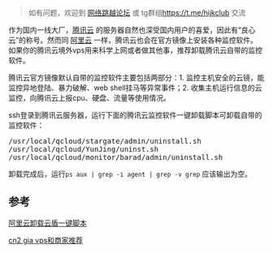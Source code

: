 <div class="single-post-wrap entry-content"><blockquote><p>如有问题，欢迎到 <a href="https://hijk.club" target="_blank" rel="noopener nofollow">网络跳越论坛</a> 或 tg群组<a href="https://t.me/hijkclub" target="_blank" rel="noopener">https://t.me/hijkclub</a> 交流</p></blockquote><p>作为国内一线大厂，<a href="https://curl.qcloud.com/" target="_blank" rel="noopener nofollow">腾讯云</a> 的服务器自然也深受国内用户的喜爱，因此有“良心云”的称号。然而同 <a href="https://www.aliyun.com/minisite/goods" target="_blank" rel="noopener nofollow">阿里云</a> 一样，腾讯云也会在官方镜像上安装各种监控软件。如果你的腾讯云境外vps用来科学上网或者做其他事，推荐卸载腾讯云自带的监控软件。</p><p>腾讯云官方镜像默认自带的监控软件主要包括两部分：1. 监控主机安全的云镜，能监控异地登陆、暴力破解、web shell挂马等异常事件；2. 收集主机运行信息的云监控，向腾讯云上报cpu、硬盘、流量等使用情况。</p><p>ssh登录到腾讯云服务器，运行下面的腾讯云监控软件一键卸载脚本可卸载自带的监控软件：</p><pre class=" prettyprinted" style=""><span class="str">/usr/</span><span class="kwd">local</span><span class="pun">/</span><span class="pln">qcloud</span><span class="pun">/</span><span class="pln">stargate</span><span class="pun">/</span><span class="pln">admin</span><span class="pun">/</span><span><span class="pln">uninstall</span><span class="pun">.</span><span class="pln">sh
</span><span class="pun">/</span><span class="pln">usr</span><span class="pun">/</span><span class="kwd">local</span><span class="pun">/</span><span class="pln">qcloud</span><span class="pun">/</span><span class="typ">YunJing</span><span class="pun">/</span><span class="pln">uninst</span><span class="pun">.</span><span class="pln">sh
</span><span class="pun">/</span><span class="pln">usr</span><span class="pun">/</span><span class="kwd">local</span><span class="pun">/</span><span class="pln">qcloud</span><span class="pun">/</span><span class="pln">monitor</span><span class="pun">/</span><span class="pln">barad</span><span class="pun">/</span><span class="pln">admin</span><span class="pun">/</span><span class="pln">uninstall</span><span class="pun">.</span><span class="pln">sh</span></span></pre><p>卸载完成后，运行<code class=" prettyprinted" style=""><span class="pln">ps aux </span><span class="pun">|</span><span class="pln"> grep </span><span class="pun">-</span><span class="pln">i agent </span><span class="pun">|</span><span class="pln"> grep </span><span class="pun">-</span><span class="pln">v grep</span></code> 应该输出为空。</p><h2>参考</h2><p><a href="https://v2raytech.com/uninstall-aliyun-dun/" target="_blank" rel="noopener">阿里云卸载云盾一键脚本</a></p><p><a href="https://v2raytech.com/cn2-gia-merchants/" target="_blank" rel="noopener">cn2 gia vps和商家推荐</a></p></div>